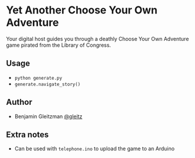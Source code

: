 Yet Another Choose Your Own Adventure
========================

Your digital host guides you through a deathly Choose Your Own Adventure game pirated from the Library of Congress.


Usage
-----

*  `python generate.py`
*  `generate.navigate_story()`

Author
------

*  Benjamin Gleitzman [@gleitz](http://twitter.com/gleitz)

Extra notes
-----------

*  Can be used with `telephone.ino` to upload the game to an Arduino
